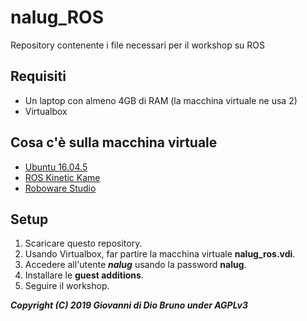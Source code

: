 # nalug_ROS
Repository contenente i file necessari per il workshop su ROS


## Requisiti
* Un laptop con almeno 4GB di RAM (la macchina virtuale ne usa 2)
* Virtualbox

## Cosa c'è sulla macchina virtuale
* [Ubuntu 16.04.5](http://releases.ubuntu.com/16.04/)
* [ROS Kinetic Kame](http://wiki.ros.org/kinetic)
* [Roboware Studio](http://www.roboware.me/#/home)

## Setup
1. Scaricare questo repository.
2. Usando Virtualbox, far partire la macchina virtuale **nalug_ros.vdi**.
3. Accedere all'utente ***nalug*** usando la password **nalug**.
4. Installare le **guest additions**.
5. Seguire il workshop.




***Copyright (C) 2019 Giovanni di Dio Bruno under AGPLv3***
